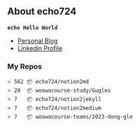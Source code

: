 ## About echo724

<code>**echo Hello World**</code>

- [Personal Blog](https://medium.com/echo-devblog)
- [Linkedin Profile](https://www.linkedin.com/in/eunchan-cho-382001184)

### My Repos
```
⭐️ 562 📦 echo724/notion2md
⭐️ 20  📦 woowacourse-study/Gugles
⭐️ 7   📦 echo724/notion2jekyll
⭐️ 7   📦 echo724/notion2medium
⭐️ 7   📦 woowacourse-teams/2023-dong-gle
```
